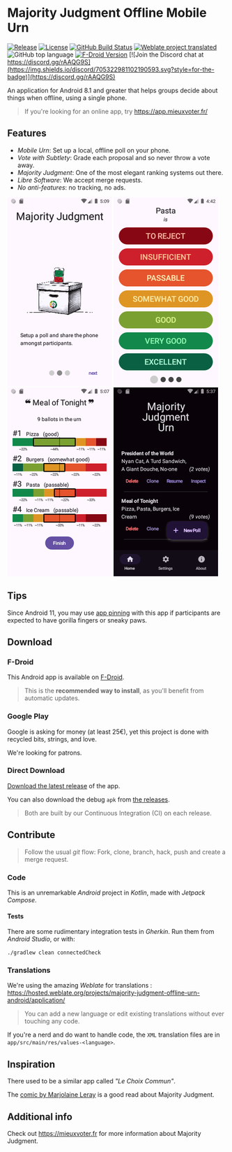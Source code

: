 # Majority Judgment Offline Mobile Urn

[![Release](https://img.shields.io/github/v/release/MieuxVoter/majority-judgment-offline-urn-android?sort=semver&style=for-the-badge)](https://github.com/MieuxVoter/majority-judgment-offline-urn-android/releases)
[![License](https://img.shields.io/github/license/MieuxVoter/majority-judgment-offline-urn-android?style=for-the-badge)](./LICENSE)
[![GitHub Build Status](https://img.shields.io/github/actions/workflow/status/MieuxVoter/majority-judgment-offline-urn-android/android.yml?style=for-the-badge)](https://github.com/MieuxVoter/majority-judgment-offline-urn-android/actions/workflows/android_build.yml)
[![Weblate project translated](https://img.shields.io/weblate/progress/majority-judgment-offline-urn-android?server=https%3A%2F%2Fhosted.weblate.org&style=for-the-badge)](https://hosted.weblate.org/projects/majority-judgment-offline-urn-android/application/)
![GitHub top language](https://img.shields.io/github/languages/top/MieuxVoter/majority-judgment-offline-urn-android?style=for-the-badge)
[![F-Droid Version](https://img.shields.io/f-droid/v/com.illiouchine.jm?style=for-the-badge)](https://f-droid.org/en/packages/com.illiouchine.jm)
[![Join the Discord chat at https://discord.gg/rAAQG9S](https://img.shields.io/discord/705322981102190593.svg?style=for-the-badge)](https://discord.gg/rAAQG9S)

An application for Android 8.1 and greater that helps groups decide about things when offline, using a single phone.

> If you're looking for an online app, try https://app.mieuxvoter.fr/

## Features

- *Mobile Urn*: Set up a local, offline poll on your phone.
- *Vote with Subtlety*: Grade each proposal and so never throw a vote away.
- *Majority Judgment*: One of the most elegant ranking systems out there.
- *Libre Software*: We accept merge requests.
- *No anti-features*: no tracking, no ads.

<p>
  <img src="metadata/en-US/images/phoneScreenshots/1.png" alt="Screenshot of the onboarding screen of the application." />
  <img src="metadata/en-US/images/phoneScreenshots/2.png" alt="Screenshot of the voting screen of the application." />
  <img src="metadata/en-US/images/phoneScreenshots/3.png" alt="Screenshot of the results screen of the application." />
  <img src="metadata/en-US/images/phoneScreenshots/4.png" alt="Screenshot of the home screen of the application, in dark theme." />
</p>


## Tips

Since Android 11, you may use [app pinning](https://support.google.com/android/answer/9455138?hl=en) with this app if participants are expected to have gorilla fingers or sneaky paws.


## Download

### F-Droid

This Android app is available on [F-Droid](https://f-droid.org/en/packages/com.illiouchine.jm).

> This is the **recommended way to install**, as you'll benefit from automatic updates.

### Google Play

Google is asking for money (at least 25€), yet this project is done with recycled bits, strings, and love.

We're looking for patrons.

### Direct Download

[Download the latest release](https://github.com/MieuxVoter/majority-judgment-offline-urn-android/releases/latest/download/app-release.apk) of the app.

You can also download the debug `apk` from [the releases](https://github.com/MieuxVoter/majority-judgment-offline-urn-android/releases).

> Both are built by our Continuous Integration (CI) on each release.


## Contribute

> Follow the usual _git_ flow:
> Fork, clone, branch, hack, push and create a merge request.

### Code

This is an unremarkable _Android_ project in _Kotlin_, made with _Jetpack Compose_.

#### Tests

There are some rudimentary integration tests in _Gherkin_.
Run them from _Android Studio_, or with:

    ./gradlew clean connectedCheck

### Translations

We're using the amazing _Weblate_ for translations : https://hosted.weblate.org/projects/majority-judgment-offline-urn-android/application/

> You can add a new language or edit existing translations without ever touching any code.

If you're a nerd and do want to handle code, the `XML` translation files are in `app/src/main/res/values-<language>`.


## Inspiration

There used to be a similar app called _"Le Choix Commun"_.

The [comic by Marjolaine Leray](https://marjolaineleray.com/wp-content/uploads/2023/04/BD-MajorityJudgment-MarjolaineLeray-EN.pdf) is a good read about Majority Judgment.


## Additional info

Check out https://mieuxvoter.fr for more information about Majority Judgment.

